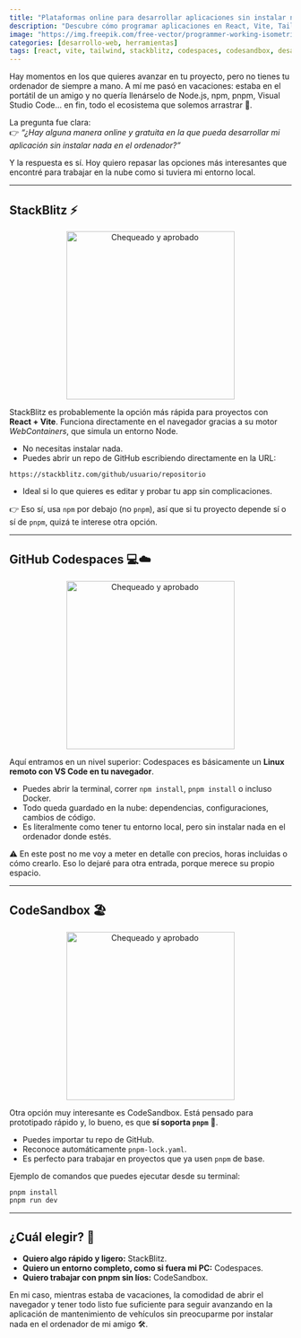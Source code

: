 ```yaml
---
title: "Plataformas online para desarrollar aplicaciones sin instalar nada en tu ordenador"
description: "Descubre cómo programar aplicaciones en React, Vite, Tailwind y más desde el navegador, sin necesidad de instalar Node ni editores de código. Ideal para vacaciones o equipos prestados."
image: "https://img.freepik.com/free-vector/programmer-working-isometric-style_52683-16805.jpg"
categories: [desarrollo-web, herramientas]
tags: [react, vite, tailwind, stackblitz, codespaces, codesandbox, desarrollo-online]
---
```


Hay momentos en los que quieres avanzar en tu proyecto, pero no tienes tu ordenador de siempre a mano. A mí me pasó en vacaciones: estaba en el portátil de un amigo y no quería llenárselo de Node.js, npm, pnpm, Visual Studio Code… en fin, todo el ecosistema que solemos arrastrar 🧳.  

La pregunta fue clara:  
👉 *“¿Hay alguna manera online y gratuita en la que pueda desarrollar mi aplicación sin instalar nada en el ordenador?”*  

Y la respuesta es sí. Hoy quiero repasar las opciones más interesantes que encontré para trabajar en la nube como si tuviera mi entorno local.  

---

## StackBlitz ⚡

<div style="text-align: center;">
  <img src="https://media.giphy.com/media/Ws6T5PN7wHv3cY8xy8/giphy.gif" alt="Chequeado y aprobado" width="300" />
</div>


StackBlitz es probablemente la opción más rápida para proyectos con **React + Vite**. Funciona directamente en el navegador gracias a su motor *WebContainers*, que simula un entorno Node.  

- No necesitas instalar nada.  
- Puedes abrir un repo de GitHub escribiendo directamente en la URL:  

```text
https://stackblitz.com/github/usuario/repositorio
````

* Ideal si lo que quieres es editar y probar tu app sin complicaciones.

👉 Eso sí, usa `npm` por debajo (no `pnpm`), así que si tu proyecto depende sí o sí de `pnpm`, quizá te interese otra opción.

---

## GitHub Codespaces 💻☁️

<div style="text-align: center;">
  <img src="https://media.giphy.com/media/EZr27ZbJwmjE9PGyLN/giphy.gif" alt="Chequeado y aprobado" width="300" />
</div>

Aquí entramos en un nivel superior: Codespaces es básicamente un **Linux remoto con VS Code en tu navegador**.

* Puedes abrir la terminal, correr `npm install`, `pnpm install` o incluso Docker.
* Todo queda guardado en la nube: dependencias, configuraciones, cambios de código.
* Es literalmente como tener tu entorno local, pero sin instalar nada en el ordenador donde estés.

⚠️ En este post no me voy a meter en detalle con precios, horas incluidas o cómo crearlo. Eso lo dejaré para otra entrada, porque merece su propio espacio.

---

## CodeSandbox 🏖️

<div style="text-align: center;">
  <img src="https://media.giphy.com/media/QHE5gWI0QjqF2/giphy.gif" alt="Chequeado y aprobado" width="300" />
</div>

Otra opción muy interesante es CodeSandbox.
Está pensado para prototipado rápido y, lo bueno, es que **sí soporta `pnpm`** 🎉.

* Puedes importar tu repo de GitHub.
* Reconoce automáticamente `pnpm-lock.yaml`.
* Es perfecto para trabajar en proyectos que ya usen `pnpm` de base.

Ejemplo de comandos que puedes ejecutar desde su terminal:

```bash
pnpm install
pnpm run dev
```

---

## ¿Cuál elegir? 🤔

* **Quiero algo rápido y ligero:** StackBlitz.
* **Quiero un entorno completo, como si fuera mi PC:** Codespaces.
* **Quiero trabajar con pnpm sin líos:** CodeSandbox.

En mi caso, mientras estaba de vacaciones, la comodidad de abrir el navegador y tener todo listo fue suficiente para seguir avanzando en la aplicación de mantenimiento de vehículos sin preocuparme por instalar nada en el ordenador de mi amigo 🛠️.
